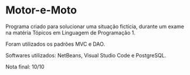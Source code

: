 # Motor-e-Moto

Programa criado para solucionar uma situação fictícia, durante um exame na matéria Tópicos em Linguagem de Programação 1.

Foram utilizados os padrões MVC e DAO.

Softwares utilizados: NetBeans, Visual Studio Code e PostgreSQL.

Nota final: 10/10
